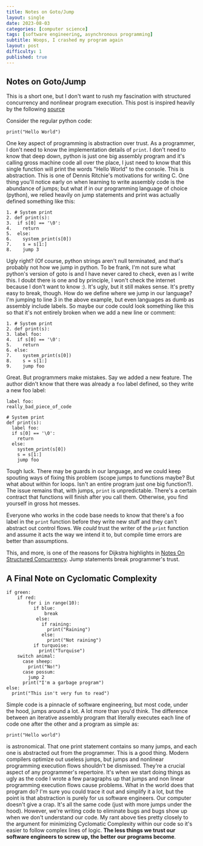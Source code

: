 ```yaml
---
title: Notes on Goto/Jump
layout: single
date: 2023-08-03
categories: [computer science]
tags: [software engineering, asynchronous programming]
subtitle: Woops, I crashed my program again
layout: post
difficulty: 1
published: true
---
```


## Notes on Goto/Jump

This is a short one, but I don't want to rush my fascination with structured concurrency and nonlinear program execution.
This post is inspired heavily by the following [source](https://vorpus.org/blog/notes-on-structured-concurrency-or-go-statement-considered-harmful/)

Consider the regular python code:

```
print("Hello World")
```

One key aspect of programming is abstraction over trust. As a programmer, I don't need to know the implementation details of `print`. I don't need to know that deep down,
python is just one big assembly program and it's calling gross machine code all over the place, I just need to know that this single function will print the words "Hello World" to the console.
This is abstraction. This is one of Dennis Ritchie's motivations for writing C. One thing you'll notice early on when learning to write assembly code is the abundance of jumps; but what 
if in our programming language of choice (python), we relied heavily on jump statements and print was actually defined something like this:

```
1. # System print
2. def print(s):
3.  if s[0] == '\0':
4.    return
5.  else:
6.    system_print(s[0])
7.    s = s[1:]
8.    jump 3
```

Ugly right? (Of course, python strings aren't null terminated, and that's probably not how we jump in python. To be frank, I'm not sure what python's version of goto is and I have 
never cared to check, even as I write this. I doubt there is one and by principle, I won't check the internet because I don't want to know :). It's ugly, but it still makes sense. 
It's pretty easy to break, though. How do we define where we jump in our language? I'm jumping to line 3 in the above example, but even languages as dumb as assembly include labels. So 
maybe our code could look something like this so that it's not entirely broken when we add a new line or comment:

```
1. # System print
2. def print(s):
3. label foo: 
4.  if s[0] == '\0':
5.    return
6. else:
7.    system_print(s[0])
8.    s = s[1:]
9.    jump foo
```

Great. But programmers make mistakes. Say we added a new feature. The author didn't know that there was already a `foo` label defined, so they write a new foo label:

```
label foo:
really_bad_piece_of_code

# System print
def print(s):
  label foo: 
  if s[0] == '\0':
    return
  else:
    system_print(s[0])
    s = s[1:]
    jump foo
```

Tough luck. There may be guards in our language, and we could keep spouting ways of fixing this problem (scope jumps to functions maybe? But what about within for loops. Isn't an entire 
program just one big function?). The issue remains that, with jumps, `print` is unpredictable. There's a certain contract that functions will finish after you call them. Otherwise, you
find yourself in gross hot messes.

Everyone who works in the code base needs to know that there's a foo label in the `print` function before they write new stuff and they can't abstract out control flows. We _could_ trust the writer
of the `print` function and assume it acts the way we intend it to, but compile time errors are better than assumptions.

This, and more, is one of the reasons for Dijkstra highlights in [Notes On Structured Concurrency](https://www.cs.utexas.edu/~EWD/ewd02xx/EWD249.PDF). Jump statements
break programmer's trust. 

## A Final Note on Cyclomatic Complexity

```
if green:
    if red:
        for i in range(10):
          if blue:
              break
           else:
             if raining:
               print("Raining")
             else:
               print("Not raining")
          if turquoise:
            print("Turquise")
    switch animal:
      case sheep:
        print("No!")
      case possum:
        jump 2
      print("I'm a garbage program")
else:
  print("This isn't very fun to read")
```

Simple code is a pinnacle of software engineering, but most code, under the hood, jumps around a lot. A lot more than you'd think. The difference between an iterative assembly program that literally executes each line of code one after the other and a program as simple as:

```
print("Hello world")
```

is astronomical. That one print statement contains so many jumps, and each one is abstracted out from the programmer. This is a good thing. Modern compilers optimize out useless jumps, but 
jumps and nonlinear programming execution flows shouldn't be dismissed. They're a crucial aspect of any programmer's repertoire. It's when we start doing things as ugly as the code I wrote a 
few paragraphs up that jumps and non linear programming execution flows cause problems. What in the world does that program do? I'm sure you could trace it out and simplify it a lot, but
the point is that abstraction is purely for us software engineers. Our computer doesn't give a crap. It's all the same code (just with more jumps under the hood). However, we're writing code
to eliminate bugs and bugs show up when we don't understand our code. My rant above ties pretty closely to the argument for minimizing Cyclomatic Complexity within our code so it's easier to follow 
complex lines of logic. __The less things we trust our software engineers to screw up, the better our programs become__.












